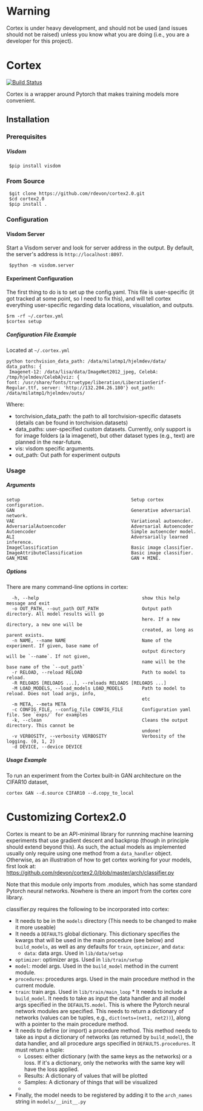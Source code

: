 
# Warning  
Cortex is under heavy development, and should not be used (and issues should not be raised) unless you know what you are doing (i.e., you are a developer for this project).    
# Cortex   
 [![Build Status](https://travis-ci.com/joeljpoulin/cortex2.0.svg?branch=setup-pytest)](https://travis-ci.com/rdevon/cortex) 
 
Cortex is a wrapper around Pytorch that makes training models more convenient.
      
## Installation  
  
### Prerequisites 
##### Visdom   

     $pip install visdom  

 
### From Source  
  

     $git clone https://github.com/rdevon/cortex2.0.git 
     $cd cortex2.0 
     $pip install .  

### Configuration  

#### Visdom Server  
Start a Visdom server and look for server address in the output. By default, the server's address is `http://localhost:8097`.  

     $python -m visdom.server  

#### Experiment Configuration  
  
The first thing to do is to set up the config.yaml. This file is user-specific (it got tracked at some point, so I need to fix this), and will tell cortex everything user-specific regarding data locations, visualation, and outputs.   
    
```  
$rm -rf ~/.cortex.yml  
$cortex setup  
```  
  

##### Configuration File Example  
Located at `~/.cortex.yml`  

    python torchvision_data_path: /data/milatmp1/hjelmdev/data/ data_paths: {    
     Imagenet-12: /data/lisa/data/ImageNet2012_jpeg, CelebA: /tmp/hjelmdev/CelebA}viz: {    
    font: /usr/share/fonts/truetype/liberation/LiberationSerif-Regular.ttf, server: 'http://132.204.26.180'} out_path: /data/milatmp1/hjelmdev/outs/

Where: 

* torchvision_data_path: the path to all torchvision-specific datasets (details can be found in torchvision.datasets)    
* data_paths: user-specified custom datasets. Currently, only support is for image folders (a la imagenet), but other dataset types (e.g., text) are planned in the near-future.    
* vis: visdom specific arguments.    
* out_path: Out path for experiment outputs    

### Usage  
##### Arguments
                                 
    setup                                         Setup cortex configuration.
    GAN                                           Generative adversarial network.
    VAE                                           Variational autoencder.
    AdversarialAutoencoder                        Adversarial Autoencoder
    Autoencoder                                   Simple autoencder model.
    ALI                                           Adversarially learned inference.
    ImageClassification                           Basic image classifier.
    ImageAttributeClassification                  Basic image classifier.
    GAN_MINE                                      GAN + MINE.

 ##### Options  
  There are many command-line options in cortex:    
  

      -h, --help                                      show this help message and exit
      -o OUT_PATH, --out_path OUT_PATH                Output path directory. All model results will go
                                                      here. If a new directory, a new one will be
                                                      created, as long as parent exists.
      -n NAME, --name NAME                            Name of the experiment. If given, base name of
                                                      output directory will be `--name`. If not given,
                                                      name will be the base name of the `--out_path`
      -r RELOAD, --reload RELOAD                      Path to model to reload.
      -R RELOADS [RELOADS ...], --reloads RELOADS [RELOADS ...]
      -M LOAD_MODELS, --load_models LOAD_MODELS       Path to model to reload. Does not load args, info,
                                                      etc
      -m META, --meta META
      -c CONFIG_FILE, --config_file CONFIG_FILE       Configuration yaml file. See `exps/` for examples
      -k, --clean                                     Cleans the output directory. This cannot be
                                                      undone!
      -v VERBOSITY, --verbosity VERBOSITY             Verbosity of the logging. (0, 1, 2)
      -d DEVICE, --device DEVICE
      
##### Usage Example  
To run an experiment from the Cortex built-in GAN architecture on  the CIFAR10 dataset,
```  
cortex GAN --d.source CIFAR10 --d.copy_to_local  
```  
  
# Customizing Cortex2.0 
Cortex is meant to be an API-minimal library for runnning machine learning experiments that use gradient descent and backprop (though in principle should extend beyond this). As such, the actual models as implemented usually only require using one method from a `data_handler` object. Otherwise, as an illustration of how to get cortex working for your models, first look at:    
https://github.com/rdevon/cortex2.0/blob/master/arch/classifier.py    
    
Note that this module only imports from .modules, which has some standard Pytorch neural networks. Nowhere is there an import from the cortex core library.    
    
classifier.py requires the following to be incorporated into cortex:    
    
* It needs to be in the `models` directory (This needs to be changed to make it more useable)    
* It needs a `DEFAULTS` global dictionary. This dictionary specifies the kwargs that will be used in the main procedure (see below) and `build_models`, as well as any defaults for `train`, `optimizer`, and `data`:    
  * `data`: data args. Used in `lib/data/setup`    
* `optimizer`: optimizer args. Used in `lib/train/setup`    
* `model`: model args. Used in the `build_model` method in the current module.    
 * `procedures`: procedures args. Used in the main procedure method in the current module.    
 * `train`: train args. Used in `lib/train/main_loop` * It needs to include a `build_model`. It needs to take as input the data handler and all model args specified in the `DEFAULTS.model`. This is where the Pytorch neural network modules are specified. This needs to return a dictionary of networks (values can be tuples, e.g., `dict(nets=(net1, net2))`), along with a pointer to the main procedure method.    
* It needs to define (or import) a procedure method. This method needs to take as input a dictionary of networks (as returned by `build_model`), the data handler, and all procedure args specified in `DEFAULTS.procedures`. It must return a tuple:    
  * Losses: either dictionary (with the same keys as the networks) or a loss. If it's a dictionary, only the networks with the same key will have the loss applied.    
  * Results: A dictionary of values that will be plotted    
  * Samples: A dictionary of things that will be visualized    
  * <Ignore>    
* Finally, the model needs to be registered by adding it to the `arch_names` string in `models/__init__.py`


